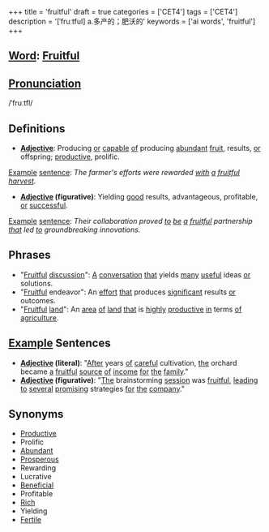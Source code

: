 +++
title = 'fruitful'
draft = true
categories = ['CET4']
tags = ['CET4']
description = '[ˈfruːtful] a.多产的；肥沃的'
keywords = ['ai words', 'fruitful']
+++

## [Word](/post/word/): [Fruitful](/post/fruitful/)

## [Pronunciation](/post/pronunciation/)
/ˈfruːtfl/

## Definitions
- **[Adjective](/post/adjective/)**: Producing [or](/post/or/) [capable](/post/capable/) [of](/post/of/) producing [abundant](/post/abundant/) [fruit](/post/fruit/), results, [or](/post/or/) offspring; [productive](/post/productive/), prolific. 

[Example](/post/example/) [sentence](/post/sentence/): _The farmer's efforts were rewarded [with](/post/with/) [a](/post/a/) [fruitful](/post/fruitful/) [harvest](/post/harvest/)._

- **[Adjective](/post/adjective/) (figurative)**: Yielding [good](/post/good/) results, advantageous, profitable, [or](/post/or/) [successful](/post/successful/).

[Example](/post/example/) [sentence](/post/sentence/): _Their collaboration proved [to](/post/to/) [be](/post/be/) [a](/post/a/) [fruitful](/post/fruitful/) partnership [that](/post/that/) led [to](/post/to/) groundbreaking innovations._

## Phrases
- "[Fruitful](/post/fruitful/) [discussion](/post/discussion/)": [A](/post/a/) [conversation](/post/conversation/) [that](/post/that/) yields [many](/post/many/) [useful](/post/useful/) ideas [or](/post/or/) solutions.
- "[Fruitful](/post/fruitful/) endeavor": An [effort](/post/effort/) [that](/post/that/) produces [significant](/post/significant/) results [or](/post/or/) outcomes.
- "[Fruitful](/post/fruitful/) [land](/post/land/)": An [area](/post/area/) [of](/post/of/) [land](/post/land/) [that](/post/that/) is [highly](/post/highly/) [productive](/post/productive/) [in](/post/in/) terms [of](/post/of/) [agriculture](/post/agriculture/).

## [Example](/post/example/) Sentences
- **[Adjective](/post/adjective/) (literal)**: "[After](/post/after/) years [of](/post/of/) [careful](/post/careful/) cultivation, [the](/post/the/) orchard became [a](/post/a/) [fruitful](/post/fruitful/) [source](/post/source/) [of](/post/of/) [income](/post/income/) [for](/post/for/) [the](/post/the/) [family](/post/family/)."
- **[Adjective](/post/adjective/) (figurative)**: "[The](/post/the/) brainstorming [session](/post/session/) was [fruitful](/post/fruitful/), [leading](/post/leading/) [to](/post/to/) [several](/post/several/) [promising](/post/promising/) strategies [for](/post/for/) [the](/post/the/) [company](/post/company/)."

## Synonyms
- [Productive](/post/productive/)
- Prolific
- [Abundant](/post/abundant/)
- [Prosperous](/post/prosperous/)
- Rewarding
- Lucrative
- [Beneficial](/post/beneficial/)
- Profitable
- [Rich](/post/rich/)
- Yielding
- [Fertile](/post/fertile/)
